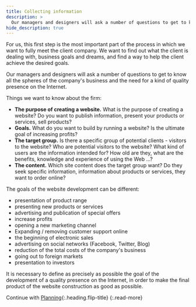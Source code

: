```yaml
---
title: Collecting information
description: >
  Our managers and designers will ask a number of questions to get to know all the spheres of the company's business... by Milovan Tomašević
hide_description: true
---
```


For us, this first step is the most important part of the process in which we want to fully meet the client company. We want to find out what the client is dealing with, business goals and dreams, and find a way to help the client achieve the desired goals.

Our managers and designers will ask a number of questions to get to know all the spheres of the company's business and the need for a kind of quality presence on the Internet.

Things we want to know about the firm:
- **The purpose of creating a website.** What is the purpose of creating a website? Do you want to publish information, present your products or services, sell products?
- **Goals.** What do you want to build by running a website? Is the ultimate goal of increasing profits?
- **The target group.** Is there a specific group of potential clients - visitors to the website? Who are potential visitors to the website? What kind of users are the information intended for? How old are they, what are the benefits, knowledge and experience of using the Web ...?
- **The content.** Which site content does the target group want? Do they seek specific information, information about products or services, they want to order online?

The goals of the website development can be different:
- presentation of product range
- presenting new products or services
- advertising and publication of special offers
- increase profits
- opening a new marketing channel
- Expanding / removing customer support online
- the beginning of electronic sales
- advertising on social networks (Facebook, Twitter, Blog)
- reduction of the total costs of the company's business
- going out to foreign markets
- presentation to investors

It is necessary to define as precisely as possible the goal of the development of a quality presence on the Internet, in order to make the final product of the website construction as good as possible.

Continue with [Planning](creating-a-website-development-plan.md){:.heading.flip-title}
{:.read-more}
